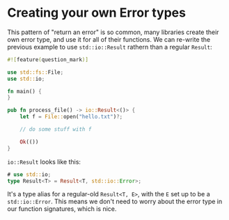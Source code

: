 # Creating your own Error types

This pattern of "return an error" is so common, many libraries create their
own error type, and use it for all of their functions. We can re-write the
previous example to use `std::io::Result` rathern than a regular `Result`:

```rust
#![feature(question_mark)]

use std::fs::File;
use std::io;

fn main() {
}

pub fn process_file() -> io::Result<()> {
    let f = File::open("hello.txt")?;

    // do some stuff with f

    Ok(())
}
```

`io::Result` looks like this:

```rust
# use std::io;
type Result<T> = Result<T, std::io::Error>;
```

It's a type alias for a regular-old `Result<T, E>`, with the `E` set up to be a
`std::io::Error`. This means we don't need to worry about the error type in our
function signatures, which is nice.
